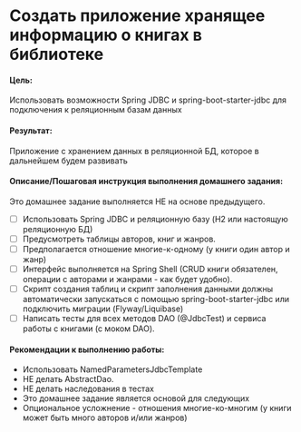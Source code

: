 # Создать приложение хранящее информацию о книгах в библиотеке

#### Цель:
Использовать возможности Spring JDBC и spring-boot-starter-jdbc для подключения к реляционным базам данных

#### Результат:
Приложение с хранением данных в реляционной БД, которое в дальнейшем будем развивать

#### Описание/Пошаговая инструкция выполнения домашнего задания:
Это домашнее задание выполняется НЕ на основе предыдущего.

- [ ] Использовать Spring JDBC и реляционную базу (H2 или настоящую реляционную БД)
- [ ] Предусмотреть таблицы авторов, книг и жанров.
- [ ] Предполагается отношение многие-к-одному (у книги один автор и жанр)
- [ ] Интерфейс выполняется на Spring Shell (CRUD книги обязателен, операции с авторами и жанрами - как будет удобно).
- [ ] Скрипт создания таблиц и скрипт заполнения данными должны автоматически запускаться с помощью spring-boot-starter-jdbc или подключить миграции (Flyway/Liquibase)
- [ ] Написать тесты для всех методов DAO (@JdbcTest) и сервиса работы с книгами (с моком DAO).

#### Рекомендации к выполнению работы:
- Использовать NamedParametersJdbcTemplate
- НЕ делать AbstractDao. 
- НЕ делать наследования в тестах 
- Это домашнее задание является основой для следующих
- Опциональное усложнение - отношения многие-ко-многим (у книги может быть много авторов и/или жанров)